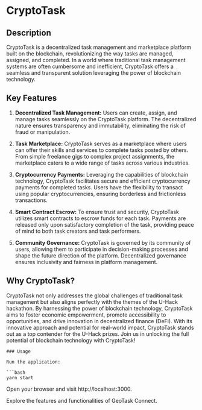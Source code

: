 # CryptoTask

## Description

CryptoTask is a decentralized task management and marketplace platform built on the blockchain, revolutionizing the way tasks are managed, assigned, and completed. In a world where traditional task management systems are often cumbersome and inefficient, CryptoTask offers a seamless and transparent solution leveraging the power of blockchain technology.

## Key Features

1. **Decentralized Task Management:** Users can create, assign, and manage tasks seamlessly on the CryptoTask platform. The decentralized nature ensures transparency and immutability, eliminating the risk of fraud or manipulation.

2. **Task Marketplace:** CryptoTask serves as a marketplace where users can offer their skills and services to complete tasks posted by others. From simple freelance gigs to complex project assignments, the marketplace caters to a wide range of tasks across various industries.

3. **Cryptocurrency Payments:** Leveraging the capabilities of blockchain technology, CryptoTask facilitates secure and efficient cryptocurrency payments for completed tasks. Users have the flexibility to transact using popular cryptocurrencies, ensuring borderless and frictionless transactions.

4. **Smart Contract Escrow:** To ensure trust and security, CryptoTask utilizes smart contracts to escrow funds for each task. Payments are released only upon satisfactory completion of the task, providing peace of mind to both task creators and task performers.

5. **Community Governance:** CryptoTask is governed by its community of users, allowing them to participate in decision-making processes and shape the future direction of the platform. Decentralized governance ensures inclusivity and fairness in platform management.

## Why CryptoTask?

CryptoTask not only addresses the global challenges of traditional task management but also aligns perfectly with the themes of the U-Hack hackathon. By harnessing the power of blockchain technology, CryptoTask aims to foster economic empowerment, promote accessibility to opportunities, and drive innovation in decentralized finance (DeFi). With its innovative approach and potential for real-world impact, CryptoTask stands out as a top contender for the U-Hack prizes. Join us in unlocking the full potential of blockchain technology with CryptoTask!

```
### Usage

Run the application:

```bash
yarn start
```
Open your browser and visit http://localhost:3000.

Explore the features and functionalities of GeoTask Connect.
